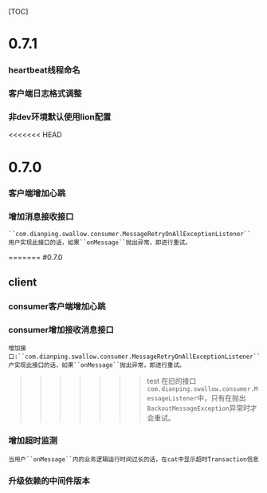 [TOC]
# 0.7.1
### heartbeat线程命名
### 客户端日志格式调整
### 非dev环境默认使用lion配置

<<<<<<< HEAD
# 0.7.0
### 客户端增加心跳
### 增加消息接收接口
	``com.dianping.swallow.consumer.MessageRetryOnAllExceptionListener``
	用户实现此接口的话，如果``onMessage``抛出异常，即进行重试。
=======
#0.7.0
## client
### consumer客户端增加心跳
### consumer增加接收消息接口
	增加接口:``com.dianping.swallow.consumer.MessageRetryOnAllExceptionListener``，户实现此接口的话，如果``onMessage``抛出异常，即进行重试。
>>>>>>> test
	在旧的接口``com.dianping.swallow.consumer.MessageListener``中，只有在抛出``BackoutMessageException``异常时才会重试。
### 增加超时监测
	当用户``onMessage``内的业务逻辑运行时间过长的话，在cat中显示超时Transaction信息
### 升级依赖的中间件版本
